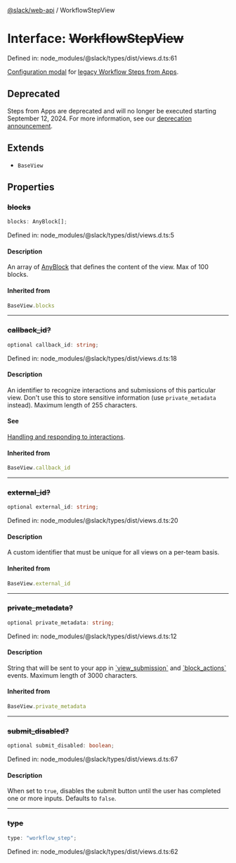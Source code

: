 [@slack/web-api](../index.md) / WorkflowStepView

# Interface: ~~WorkflowStepView~~

Defined in: node\_modules/@slack/types/dist/views.d.ts:61

[Configuration modal](https://api.slack.com/legacy/workflows/steps#handle_config_view) for [legacy Workflow Steps from Apps](https://api.slack.com/legacy/workflows/steps).

## Deprecated

Steps from Apps are deprecated and will no longer be executed starting September 12, 2024. For more information, see our [deprecation announcement](https://api.slack.com/changelog/2023-08-workflow-steps-from-apps-step-back).

## Extends

- `BaseView`

## Properties

### ~~blocks~~

```ts
blocks: AnyBlock[];
```

Defined in: node\_modules/@slack/types/dist/views.d.ts:5

#### Description

An array of [AnyBlock](../type-aliases/AnyBlock.md) that defines the content of the view. Max of 100 blocks.

#### Inherited from

```ts
BaseView.blocks
```

***

### ~~callback\_id?~~

```ts
optional callback_id: string;
```

Defined in: node\_modules/@slack/types/dist/views.d.ts:18

#### Description

An identifier to recognize interactions and submissions of this particular view. Don't use this to
store sensitive information (use `private_metadata` instead). Maximum length of 255 characters.

#### See

[Handling and responding to interactions](https://api.slack.com/surfaces/modals#interactions).

#### Inherited from

```ts
BaseView.callback_id
```

***

### ~~external\_id?~~

```ts
optional external_id: string;
```

Defined in: node\_modules/@slack/types/dist/views.d.ts:20

#### Description

A custom identifier that must be unique for all views on a per-team basis.

#### Inherited from

```ts
BaseView.external_id
```

***

### ~~private\_metadata?~~

```ts
optional private_metadata: string;
```

Defined in: node\_modules/@slack/types/dist/views.d.ts:12

#### Description

String that will be sent to your app in
[\`view\_submission\`](https://api.slack.com/reference/interaction-payloads/views#view_submission) and
[\`block\_actions\`](https://api.slack.com/reference/interaction-payloads/block-actions) events.
Maximum length of 3000 characters.

#### Inherited from

```ts
BaseView.private_metadata
```

***

### ~~submit\_disabled?~~

```ts
optional submit_disabled: boolean;
```

Defined in: node\_modules/@slack/types/dist/views.d.ts:67

#### Description

When set to `true`, disables the submit button until the user has completed one or more inputs.
Defaults to `false`.

***

### ~~type~~

```ts
type: "workflow_step";
```

Defined in: node\_modules/@slack/types/dist/views.d.ts:62

